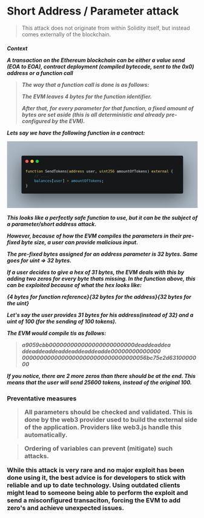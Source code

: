 # Short Address / Parameter attack

> This attack does not originate from within Solidity itself, but instead comes externally of the blockchain.

<h5> Context

A transaction on the Ethereum blockchain can be either a value send (EOA to EOA), contract deployment (compiled bytecode, sent to the 0x0) address or a function call

> The way that a function call is done is as follows:
>
> The EVM leaves 4 bytes for the function identifier.
>
> After that, for every parameter for that function, a fixed amount of bytes are set aside (this is all deterministic and already pre-configured by the EVM).

Lets say we have the following function in a contract:

![1680364523635](image/ShortAddressParameterAttack/1680364523635.png)

This looks like a perfectly safe function to use, but it can be the subject of a parameter/short address attack.

However, because of how the EVM compiles the parameters in their pre-fixed byte size, a user can provide malicious input.

The pre-fixed bytes assigned for an address parameter is 32 bytes. Same goes for uint => 32 bytes.

If a user decides to give a hex of 31 bytes, the EVM deals with this by adding two zeros for every byte thats missing. In the function above, this can be exploited because of what the hex looks like:

{4 bytes for function reference}{32 bytes for the address}{32 bytes for the uint}

Let's say the user provides 31 bytes for his address(instead of 32) and a uint of 100 (for the sending of 100 tokens).

The EVM would compile tis as follows:

> a9059cbb000000000000000000000000deaddeaddea
> ddeaddeaddeaddeaddeaddeadde00000000000000
> 00000000000000000000000000000000056bc75e2d6310000000

If you notice, there are 2 more zeros than there should be at the end. This means that the user will send 25600 tokens, instead of the original 100.

<h3> Preventative measures

> All parameters should be checked and validated. This is done by the web3 provider used to build the external side of the application. Providers like web3.js handle this automatically.

> Ordering of variables can prevent (mitigate) such attacks.

While this attack is very rare and no major exploit has been done using it, the best advice is for developers to stick with reliable and up to date technology. Using outdated clients might lead to someone being able to perform the exploit and send a misconfigured transaciton, forcing the EVM to add zero's and achieve unexpected issues.
